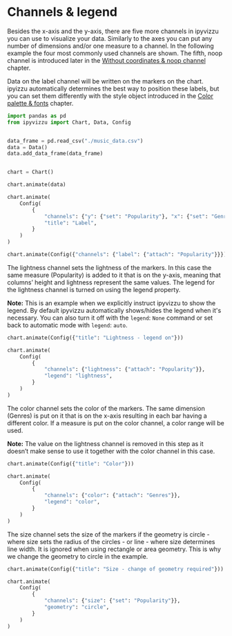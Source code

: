 # Channels & legend

Besides the x-axis and the y-axis, there are five more channels in ipyvizzu you
can use to visualize your data. Similarly to the axes you can put any number of
dimensions and/or one measure to a channel. In the following example the four
most commonly used channels are shown. The fifth, noop channel is introduced
later in the
[Without coordinates & noop channel](./without_coordinates_noop_channel.md)
chapter.

Data on the label channel will be written on the markers on the chart. ipyizzu
automatically determines the best way to position these labels, but you can set
them differently with the style object introduced in the
[Color palette & fonts](./color_palette_fonts.md) chapter.

<div id="tutorial_01"></div>

```python
import pandas as pd
from ipyvizzu import Chart, Data, Config


data_frame = pd.read_csv("./music_data.csv")
data = Data()
data.add_data_frame(data_frame)


chart = Chart()

chart.animate(data)

chart.animate(
    Config(
        {
            "channels": {"y": {"set": "Popularity"}, "x": {"set": "Genres"}},
            "title": "Label",
        }
    )
)

chart.animate(Config({"channels": {"label": {"attach": "Popularity"}}}))
```

The lightness channel sets the lightness of the markers. In this case the same
measure (Popularity) is added to it that is on the y-axis, meaning that columns’
height and lightness represent the same values. The legend for the lightness
channel is turned on using the legend property.

**Note:** This is an example when we explicitly instruct ipyvizzu to show the
legend. By default ipyvizzu automatically shows/hides the legend when it's
necessary. You can also turn it off with the `legend`: `None` command or set
back to automatic mode with `legend`: `auto`.

<div id="tutorial_02"></div>

```python
chart.animate(Config({"title": "Lightness - legend on"}))

chart.animate(
    Config(
        {
            "channels": {"lightness": {"attach": "Popularity"}},
            "legend": "lightness",
        }
    )
)
```

The color channel sets the color of the markers. The same dimension (Genres) is
put on it that is on the x-axis resulting in each bar having a different color.
If a measure is put on the color channel, a color range will be used.

**Note:** The value on the lightness channel is removed in this step as it
doesn’t make sense to use it together with the color channel in this case.

<div id="tutorial_03"></div>

```python
chart.animate(Config({"title": "Color"}))

chart.animate(
    Config(
        {
            "channels": {"color": {"attach": "Genres"}},
            "legend": "color",
        }
    )
)
```

The size channel sets the size of the markers if the geometry is circle - where
size sets the radius of the circles - or line - where size determines line
width. It is ignored when using rectangle or area geometry. This is why we
change the geometry to circle in the example.

<div id="tutorial_04"></div>

```python
chart.animate(Config({"title": "Size - change of geometry required"}))

chart.animate(
    Config(
        {
            "channels": {"size": {"set": "Popularity"}},
            "geometry": "circle",
        }
    )
)
```

<script src="./channels_legend.js"></script>
